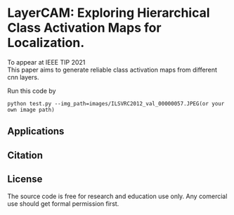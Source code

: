 # LayerCAM: Exploring Hierarchical Class Activation Maps for Localization. 
To appear at IEEE TIP 2021  
This paper aims to generate reliable class activation maps from different cnn layers.

Run this code by   
```
python test.py --img_path=images/ILSVRC2012_val_00000057.JPEG(or your own image path)
```

## Applications


## Citation


## License
The source code is free for research and education use only. Any comercial use should get formal permission first.
